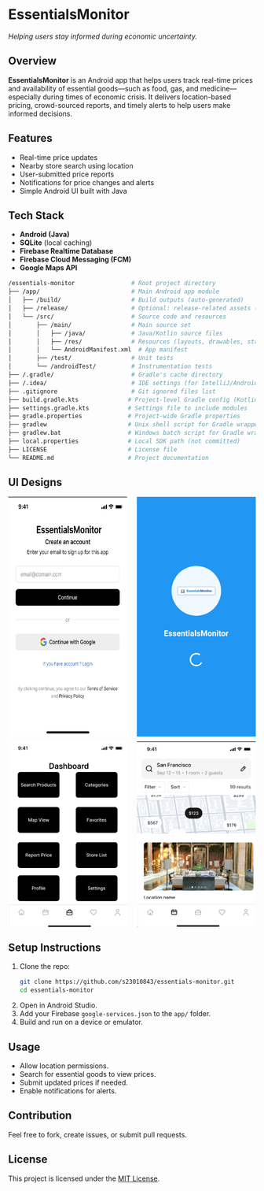 # EssentialsMonitor

*Helping users stay informed during economic uncertainty.*

## Overview
**EssentialsMonitor** is an Android app that helps users track real-time prices and availability of essential goods—such as food, gas, and medicine—especially during times of economic crisis. It delivers location-based pricing, crowd-sourced reports, and timely alerts to help users make informed decisions.

## Features
- Real-time price updates
- Nearby store search using location
- User-submitted price reports
- Notifications for price changes and alerts
- Simple Android UI built with Java

## Tech Stack
- **Android (Java)**
- **SQLite** (local caching)
- **Firebase Realtime Database**
- **Firebase Cloud Messaging (FCM)**
- **Google Maps API**

```bash
/essentials-monitor                # Root project directory
├── /app/                          # Main Android app module
│   ├── /build/                    # Build outputs (auto-generated)
│   ├── /release/                  # Optional: release-related assets (e.g., signing configs)
│   └── /src/                      # Source code and resources
│       ├── /main/                 # Main source set
│       │   ├── /java/             # Java/Kotlin source files
│       │   ├── /res/              # Resources (layouts, drawables, strings, etc.)
│       │   └── AndroidManifest.xml  # App manifest
│       ├── /test/                 # Unit tests
│       └── /androidTest/          # Instrumentation tests
├── /.gradle/                      # Gradle's cache directory
├── /.idea/                        # IDE settings (for IntelliJ/Android Studio)
├── .gitignore                     # Git ignored files list
├── build.gradle.kts              # Project-level Gradle config (Kotlin DSL)
├── settings.gradle.kts           # Settings file to include modules
├── gradle.properties             # Project-wide Gradle properties
├── gradlew                       # Unix shell script for Gradle wrapper
├── gradlew.bat                   # Windows batch script for Gradle wrapper
├── local.properties              # Local SDK path (not committed)
├── LICENSE                       # License file
└── README.md                     # Project documentation
```

## UI Designs
<div style="display: flex; flex-wrap: wrap; gap: 10px; justify-content: space-between;">
  <img src="screenshots/signup/wireframe-signup.png" alt="Wireframe Signup Screen" style="width: 48%; max-width: 100%;" />
  <img src="screenshots/home_welcome/emulator-home.png" alt="Emulator Home Screen" style="width: 48%; max-width: 100%;" />
  <img src="screenshots/dashboard/wireframe-dashboard.png" alt="Wireframe Dashboard Screen" style="width: 48%; max-width: 100%;" />
  <img src="screenshots/maps/wireframe-maps.png" alt="Wireframe Maps Screen" style="width: 48%; max-width: 100%;" />
</div>

## Setup Instructions
1. Clone the repo:
   ```bash
   git clone https://github.com/s23010843/essentials-monitor.git
   cd essentials-monitor
   ```
2. Open in Android Studio.  
3. Add your Firebase `google-services.json` to the `app/` folder.  
4. Build and run on a device or emulator.

## Usage
- Allow location permissions.  
- Search for essential goods to view prices.  
- Submit updated prices if needed.  
- Enable notifications for alerts.

## Contribution
Feel free to fork, create issues, or submit pull requests.

## License
This project is licensed under the [MIT License](LICENSE).